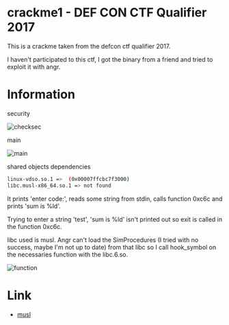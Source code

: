 # crackme1 - DEF CON CTF Qualifier 2017

This is a crackme taken from the defcon ctf qualifier 2017.

I haven't participated to this ctf, I got the binary from a friend and tried to exploit it with angr.

# Information

security

![checksec](https://image.ibb.co/jXZmQk/checksec.png)

main

![main](https://image.ibb.co/igXFkk/main.png)

shared objects dependencies

```bash
linux-vdso.so.1 =>  (0x00007ffcbc7f3000)
libc.musl-x86_64.so.1 => not found
```

It prints 'enter code:', reads some string from stdin, calls function 0xc6c and prints 'sum is %ld'.

Trying to enter a string 'test', 'sum is %ld' isn't printed out so exit is called in the function 0xc6c.

libc used is musl. Angr can't load the SimProcedures (I tried with no success, maybe I'm not up to date) from that libc so I call hook_symbol on the necessaries function with the libc.6.so.

![function](https://image.ibb.co/ii9T5k/function.png)

# Link

- [musl](https://www.musl-libc.org/)
